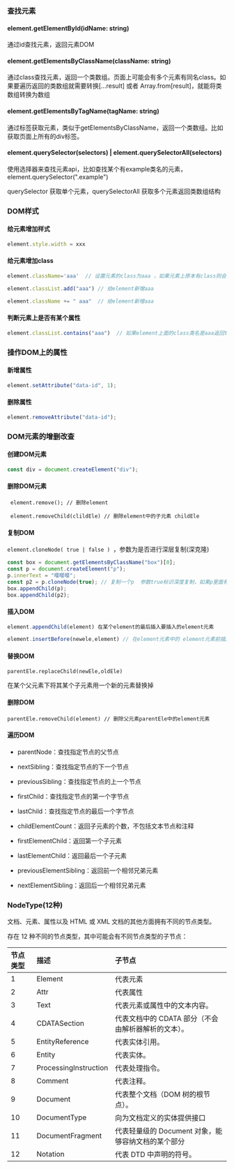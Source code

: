 ### 查找元素

#### element.getElementById(idName: string)

通过id查找元素，返回元素DOM

#### element.getElementsByClassName(className: string)

通过class查找元素，返回一个类数组。页面上可能会有多个元素有同名class。如果要遍历返回的类数组就需要转换[...result] 或者 Array.from[result]，就能将类数组转换为数组

#### element.getElementsByTagName(tagName: string)

通过标签获取元素，类似于getElementsByClassName，返回一个类数组。比如获取页面上所有的div标签。

#### element.querySelector(selectors) | element.querySelectorAll(selectors)

使用选择器来查找元素api，比如查找某个有example类名的元素，element.querySelector(".example")

querySelector 获取单个元素，querySelectorAll 获取多个元素返回类数组结构

### DOM样式

#### 给元素增加样式

```js
element.style.width = xxx
```

#### 给元素增加class

```js
element.className='aaa'  // 设置元素的class为aaa ，如果元素上原本有class则会覆盖

element.classList.add("aaa") // 给element新增aaa

element.className += " aaa"  // 给element新增aaa
```

#### 判断元素上是否有某个属性

```js
element.classList.contains("aaa")  // 如果element上面的class类名是aaa返回true，否则返回false
```

### 操作DOM上的属性

#### 新增属性

```js
element.setAttribute("data-id", 1);
```

#### 删除属性

```js
element.removeAttribute("data-id");
```

### DOM元素的增删改查

#### 创建DOM元素

```js
const div = document.createElement("div");
```

#### 删除DOM元素

```
 element.remove(); // 删除element
 
 element.removeChild(clildEle) // 删除element中的子元素 childEle
```

#### 复制DOM

`element.cloneNode( true | false ) `，参数为是否进行深层复制(深克隆)

```js
const box = document.getElementsByClassName("box")[0];
const p = document.createElement("p");
p.innerText = "嘤嘤嘤";
const p2 = p.cloneNode(true); // 复制一个p  参数true标识深度复制，如果p里面有子节点也复制过来
box.appendChild(p);
box.appendChild(p2);
```

#### 插入DOM

```js
element.appendChild(element) 在某个element的最后插入要插入的element元素

element.insertBefore(newele,element) // 在element元素中的 element元素前插入 newele
```

#### 替换DOM

`parentEle.replaceChild(newEle,oldEle)`

在某个父元素下将其某个子元素用一个新的元素替换掉

#### 删除DOM

```
parentEle.removeChild(element) // 删除父元素parentEle中的element元素
```

#### 遍历DOM

- parentNode：查找指定节点的父节点

- nextSibling：查找指定节点的下一个节点

- previousSibling：查找指定节点的上一个节点

- firstChild：查找指定节点的第一个字节点

- lastChild：查找指定节点的最后一个字节点

- childElementCount：返回子元素的个数，不包括文本节点和注释

- firstElementChild：返回第一个子元素

- lastElementChild：返回最后一个子元素

- previousElementSibling：返回前一个相邻兄弟元素

- nextElementSibling：返回后一个相邻兄弟元素

### NodeType(12种)

文档、元素、属性以及 HTML 或 XML 文档的其他方面拥有不同的节点类型。

存在 12 种不同的节点类型，其中可能会有不同节点类型的子节点：

| 节点类型 | 描述                  | 子节点                                              |
| :------- | :-------------------- | :-------------------------------------------------- |
| 1        | Element               | 代表元素                                            |
| 2        | Attr                  | 代表属性                                            |
| 3        | Text                  | 代表元素或属性中的文本内容。                        |
| 4        | CDATASection          | 代表文档中的 CDATA 部分（不会由解析器解析的文本）。 |
| 5        | EntityReference       | 代表实体引用。                                      |
| 6        | Entity                | 代表实体。                                          |
| 7        | ProcessingInstruction | 代表处理指令。                                      |
| 8        | Comment               | 代表注释。                                          |
| 9        | Document              | 代表整个文档（DOM 树的根节点）。                    |
| 10       | DocumentType          | 向为文档定义的实体提供接口                          |
| 11       | DocumentFragment      | 代表轻量级的 Document 对象，能够容纳文档的某个部分  |
| 12       | Notation              | 代表 DTD 中声明的符号。                             |